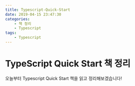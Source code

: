 ```yaml
---
title: Typescript-Quick-Start
date: 2019-04-15 23:47:30
categories:
    - 책 정리
    - Typescript
tags:
    - Typescript
---
```


# TypeScript Quick Start 책 정리
오늘부터 Typescript Quick Start 책을 읽고 정리해보겠습니다!

